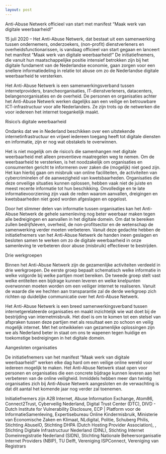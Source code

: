 ```yaml
---
layout: post
---
```

Anti-Abuse Netwerk officieel van start met manifest “Maak werk van digitale weerbaarheid!”

15 juli 2020 – Het Anti-Abuse Netwerk, dat bestaat uit een samenwerking tussen ondernemers, onderzoekers, (non-profit) dienstverleners en overheidsfunctionarissen, is vandaag officieel van start gegaan en lanceert het manifest “Maak werk van digitale weerbaarheid!” De initiatiefnemers, die vanuit hun maatschappelijke positie intensief betrokken zijn bij het digitale fundament van de Nederlandse economie, gaan zorgen voor een snellere informatiedeling in relatie tot abuse om zo de Nederlandse digitale weerbaarheid te versterken. 

Het Anti-Abuse Netwerk is een samenwerkingsverband tussen internetproviders, brancheorganisaties, IT-dienstverleners, datacenters, belangenorganisaties en de overheid. De personen en organisaties achter het Anti-Abuse Netwerk werken dagelijks aan een veilige en betrouwbare ICT-infrastructuur voor alle Nederlanders. Ze zijn trots op de netwerken die voor iedereen het internet toegankelijk maakt.

Risico’s digitale weerbaarheid

Ondanks dat we in Nederland beschikken over een uitstekende internetinfrastructuur en vrijwel iedereen toegang heeft tot digitale diensten en informatie, zijn er nog wat obstakels te overwinnen. 

Het is niet mogelijk om de risico’s die samenhangen met digitale weerbaarheid met alleen preventieve maatregelen weg te nemen. Om de weerbaarheid te versterken, is het noodzakelijk om organisaties en consumenten gericht te informeren over zaken die (mogelijk) niet goed zijn. Het kan hierbij gaan om misbruik van online faciliteiten, de activiteiten van cybercriminelen of de aanwezigheid van kwetsbaarheden. Organisaties die deze onveilige situaties kunnen oplossen, hebben vaak niet de juiste en meest recente informatie tot hun beschikking. Onvolledige en te late informatievoorziening zijn vaak de reden waarom aanvallen, dreigingen en kwetsbaarheden niet goed worden afgeslagen en opgelost. 

Door het slimmer delen van informatie tussen organisaties kan het Anti-Abuse Netwerk de gehele samenleving nog beter weerbaar maken tegen alle bedreigingen en aanvallen in het digitale domein. Om dat te bereiken zullen bedrijfsleven, overheid, de non-profitsector en de wetenschap de samenwerking verder moeten verbeteren. Vanuit deze gedachte hebben de initiatiefnemers van het Anti-Abuse Netwerk de handen ineen geslagen en besloten samen te werken om zo de digitale weerbaarheid in onze samenleving te verbeteren door abuse (misbruik) effectiever te bestrijden.

Drie werkgroepen

Binnen het Anti-Abuse Netwerk zijn de gezamenlijke activiteiten verdeeld in drie werkgroepen. De eerste groep bepaalt schematisch welke informatie in welke volgorde bij welke partijen moet bereiken. De tweede groep stelt vast welke entiteiten een bijdrage kunnen leveren en welke knelpunten overwonnen moeten worden om een veiliger internet te realiseren. Vanuit de waarde die we hechten aan transparantie zal de derde werkgroep zich richten op duidelijke communicatie over het Anti-Abuse Netwerk.

Het Anti-Abuse Netwerk is een breed samenwerkingsverband tussen internetgerelateerde organisaties en maakt inzichtelijk wie wat doet bij de bestrijding van internetmisbruik. Het doel is om te komen tot een stelsel van afspraken tussen deze partijen met als resultaat een zo schoon en veilig mogelijk internet. Met het ontwikkelen van gezamenlijke oplossingen zijn we als Nederland beter in staat om ons te wapenen tegen huidige en toekomstige bedreigingen in het digitale domein.
 
Aangesloten organisaties

De initiatiefnemers van het manifest “Maak werk van digitale weerbaarheid!” werken elke dag hard om een veilige online wereld voor iedereen mogelijk te maken. Het Anti-Abuse Netwerk staat open voor personen en organisaties die een concrete bijdrage kunnen leveren aan het verbeteren van de online veiligheid. Inmiddels hebben meer dan twintig organisaties zich bij Anti-Abuse Netwerk aangesloten en de verwachting is dat dit aantal het komende jaar nog verder zal toenemen.

Initiatiefnemers zijn A2B Internet, Abuse Information Exchange, Atom86, Connect2Trust, Cyberveilig Nederland, Digital Trust Center (DTC), DIVD - Dutch Institute for Vulnerability Disclosure, ECP | Platform voor de InformatieSamenleving, Expertisebureau Online Kindermisbruik, Ministerie van Economische Zaken en Klimaat, NLdigital, Politie, Schuberg Philis, Stichting AbuseIO, Stichting DHPA (Dutch Hosting Provider Association), , Stichting Digitale Infrastructuur Nederland (DINL), Stichting Internet Domeinregistratie Nederland (SIDN), Stichting Nationale Beheersorganisatie Internet Providers (NBIP), TU Delft, Vereniging ISPConnect, Vereniging van Registrars





